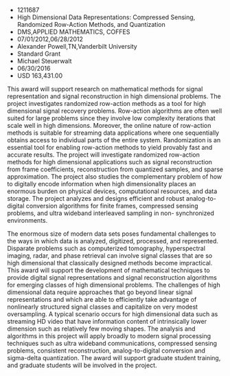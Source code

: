 
* 1211687
* High Dimensional Data Representations: Compressed Sensing, Randomized Row-Action Methods, and Quantization
* DMS,APPLIED MATHEMATICS, COFFES
* 07/01/2012,06/28/2012
* Alexander Powell,TN,Vanderbilt University
* Standard Grant
* Michael Steuerwalt
* 06/30/2016
* USD 163,431.00

This award will support research on mathematical methods for signal
representation and signal reconstruction in high dimensional problems. The
project investigates randomized row-action methods as a tool for high
dimensional signal recovery problems. Row-action algorithms are often well
suited for large problems since they involve low complexity iterations that
scale well in high dimensions. Moreover, the online nature of row-action methods
is suitable for streaming data applications where one sequentially obtains
access to individual parts of the entire system. Randomization is an essential
tool for enabling row-action methods to yield provably fast and accurate
results. The project will investigate randomized row-action methods for high
dimensional applications such as signal reconstruction from frame coefficients,
reconstruction from quantized samples, and sparse approximation. The project
also studies the complementary problem of how to digitally encode information
when high dimensionality places an enormous burden on physical devices,
computational resources, and data storage. The project analyzes and designs
efficient and robust analog-to-digital conversion algorithms for finite frames,
compressed sensing problems, and ultra wideband interleaved sampling in non-
synchronized environments.

The enormous size of modern data sets poses fundamental challenges to the ways
in which data is analyzed, digitized, processed, and represented. Disparate
problems such as computerized tomography, hyperspectral imaging, radar, and
phase retrieval can involve signal classes that are so high dimensional that
classically designed methods become impractical. This award will support the
development of mathematical techniques to provide digital signal representations
and signal reconstruction algorithms for emerging classes of high dimensional
problems. The challenges of high dimensional data require approaches that go
beyond linear signal representations and which are able to efficiently take
advantage of nonlinearly structured signal classes and capitalize on very modest
oversampling. A typical scenario occurs for high dimensional data such as
streaming HD video that have information content of intrinsically lower
dimension such as relatively few moving shapes. The analysis and algorithms in
this project will apply broadly to modern signal processing techniques such as
ultra wideband communications, compressed sensing problems, consistent
reconstruction, analog-to-digital conversion and sigma-delta quantization. The
award will support graduate student training, and graduate students will be
involved in the project.
